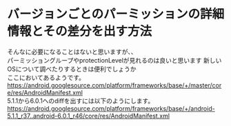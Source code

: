 # バージョンごとのパーミッションの詳細情報とその差分を出す方法  
そんなに必要になることはないと思いますが、、  
パーミッショングループやprotectionLevelが見れるのは良いと思います
新しいOSについて調べたりするときは便利でしょうか  
ここにおいてあるようです。  
https://android.googlesource.com/platform/frameworks/base/+/master/core/res/AndroidManifest.xml  
5.1.1から6.0.1へのdiffを出すには以下のようにします。  
https://android.googlesource.com/platform/frameworks/base/+/android-5.1.1_r37..android-6.0.1_r46/core/res/AndroidManifest.xml
